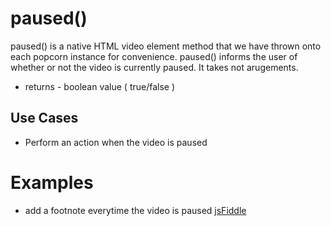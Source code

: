 paused()
==========

paused() is a native HTML video element method that we have thrown onto each popcorn instance for convenience. paused() informs the user of whether or not the video is currently paused. It takes not arugements.

* returns - boolean value ( true/false )

Use Cases
----------

* Perform an action when the video is paused

Examples
=========

* add a footnote everytime the video is paused [jsFiddle](http://jsfiddle.net/6weSM/) 

